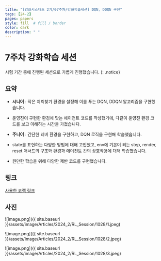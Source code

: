 ```yaml
---
title: "[강화시스터즈 2기/07주차/강화학습세션] DQN, DDQN 구현"
tags: [24-2]
pages: papers
style: fill  # fill / border 
color: dark
description: " "
---
```


# 7주차 강화학습 세션

시험 기간 중에 진행된 세션으로 가볍게 진행했습니다.
{: .notice}  

## 요약

- **시니어** : 작은 지뢰찾기 환경을 설정해 이를 푸는 DQN, DDQN 알고리즘을 구현했습니다.  
- 운영진이 구현한 환경에 맞는 에이전트 코드를 작성했기에, 다같이 운영진 환경 코드를 보고 이해하는 시간을 가졌습니다.  

- **주니어** : 간단한 레버 환경을 구현하고, DQN 로직을 구현해 학습했습니다.  
- state를 표현하는 다양한 방법에 대해 고민했고, env에 기본이 되는 step, render, reset 매서드의 구조와 환경과 에이전트 간의 상호작용에 대해 학습했습니다. 

- 원만한 학습을 위해 다양한 제반 코드를 구현했습니다. 

## 링크
[사용한 코랩 링크](https://colab.research.google.com/drive/1axxYdl-4KT4D0s57WwGkWeuzzACsygcm?usp=sharing)
## 사진

![image.png]({{ site.baseurl }}/assets/image/Articles/2024_2/RL_Session/1028/1.jpeg)  

![image.png]({{ site.baseurl }}/assets/image/Articles/2024_2/RL_Session/1028/2.jpeg)  

![image.png]({{ site.baseurl }}/assets/image/Articles/2024_2/RL_Session/1028/3.jpeg)  


